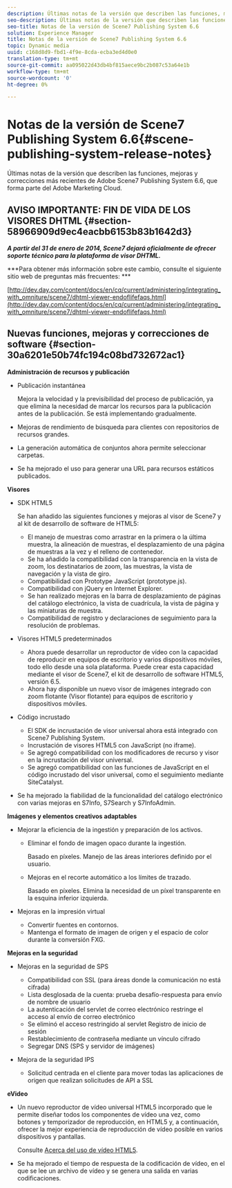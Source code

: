 ```yaml
---
description: Últimas notas de la versión que describen las funciones, mejoras y correcciones más recientes de Adobe Scene7 Publishing System 6.6, que forma parte del Adobe Marketing Cloud.
seo-description: Últimas notas de la versión que describen las funciones, mejoras y correcciones más recientes de Adobe Scene7 Publishing System 6.6, que forma parte del Adobe Marketing Cloud.
seo-title: Notas de la versión de Scene7 Publishing System 6.6
solution: Experience Manager
title: Notas de la versión de Scene7 Publishing System 6.6
topic: Dynamic media
uuid: c168d8d9-fbd1-4f9e-8cda-ecba3ed4d0e0
translation-type: tm+mt
source-git-commit: aa095022d43db4bf815aece9bc2b087c53a64e1b
workflow-type: tm+mt
source-wordcount: '0'
ht-degree: 0%

---
```



# Notas de la versión de Scene7 Publishing System 6.6{#scene-publishing-system-release-notes}

Últimas notas de la versión que describen las funciones, mejoras y correcciones más recientes de Adobe Scene7 Publishing System 6.6, que forma parte del Adobe Marketing Cloud.

## AVISO IMPORTANTE: FIN DE VIDA DE LOS VISORES DHTML {#section-58966909d9ec4eacbb6153b83b1642d3}

***A partir del 31 de enero de 2014, Scene7 dejará oficialmente de ofrecer soporte técnico para la plataforma de visor DHTML.***

***Para obtener más información sobre este cambio, consulte el siguiente sitio web de preguntas más frecuentes: ***

[http://dev.day.com/content/docs/en/cq/current/administering/integrating_with_omniture/scene7/dhtml-viewer-endoflifefaqs.html](http://dev.day.com/content/docs/en/cq/current/administering/integrating_with_omniture/scene7/dhtml-viewer-endoflifefaqs.html)

## Nuevas funciones, mejoras y correcciones de software {#section-30a6201e50b74fc194c08bd732672ac1}

**Administración de recursos y publicación**

* Publicación instantánea

   Mejora la velocidad y la previsibilidad del proceso de publicación, ya que elimina la necesidad de marcar los recursos para la publicación antes de la publicación. Se está implementando gradualmente.

* Mejoras de rendimiento de búsqueda para clientes con repositorios de recursos grandes.
* La generación automática de conjuntos ahora permite seleccionar carpetas.
* Se ha mejorado el uso para generar una URL para recursos estáticos publicados.

**Visores**

* SDK HTML5

   Se han añadido las siguientes funciones y mejoras al visor de Scene7 y al kit de desarrollo de software de HTML5:

   * El manejo de muestras como arrastrar en la primera o la última muestra, la alineación de muestras, el desplazamiento de una página de muestras a la vez y el relleno de contenedor.
   * Se ha añadido la compatibilidad con la transparencia en la vista de zoom, los destinatarios de zoom, las muestras, la vista de navegación y la vista de giro.
   * Compatibilidad con Prototype JavaScript (prototype.js).
   * Compatibilidad con jQuery en Internet Explorer.
   * Se han realizado mejoras en la barra de desplazamiento de páginas del catálogo electrónico, la vista de cuadrícula, la vista de página y las miniaturas de muestra.
   * Compatibilidad de registro y declaraciones de seguimiento para la resolución de problemas.

* Visores HTML5 predeterminados

   * Ahora puede desarrollar un reproductor de vídeo con la capacidad de reproducir en equipos de escritorio y varios dispositivos móviles, todo ello desde una sola plataforma. Puede crear esta capacidad mediante el visor de Scene7, el kit de desarrollo de software HTML5, versión 6.5.
   * Ahora hay disponible un nuevo visor de imágenes integrado con zoom flotante (Visor flotante) para equipos de escritorio y dispositivos móviles.

* Código incrustado

   * El SDK de incrustación de visor universal ahora está integrado con Scene7 Publishing System.
   * Incrustación de visores HTML5 con JavaScript (no iframe).
   * Se agregó compatibilidad con los modificadores de recurso y visor en la incrustación del visor universal.
   * Se agregó compatibilidad con las funciones de JavaScript en el código incrustado del visor universal, como el seguimiento mediante SiteCatalyst.

* Se ha mejorado la fiabilidad de la funcionalidad del catálogo electrónico con varias mejoras en S7Info, S7Search y S7InfoAdmin.

**Imágenes y elementos creativos adaptables**

* Mejorar la eficiencia de la ingestión y preparación de los activos.

   * Eliminar el fondo de imagen opaco durante la ingestión.

      Basado en píxeles. Manejo de las áreas interiores definido por el usuario.
   * Mejoras en el recorte automático a los límites de trazado.

      Basado en píxeles. Elimina la necesidad de un píxel transparente en la esquina inferior izquierda.

* Mejoras en la impresión virtual

   * Convertir fuentes en contornos.
   * Mantenga el formato de imagen de origen y el espacio de color durante la conversión FXG.

**Mejoras en la seguridad**

* Mejoras en la seguridad de SPS

   * Compatibilidad con SSL (para áreas donde la comunicación no está cifrada)
   * Lista desglosada de la cuenta: prueba desafío-respuesta para envío de nombre de usuario
   * La autenticación del servlet de correo electrónico restringe el acceso al envío de correo electrónico
   * Se eliminó el acceso restringido al servlet Registro de inicio de sesión
   * Restablecimiento de contraseña mediante un vínculo cifrado
   * Segregar DNS (SPS y servidor de imágenes)

* Mejora de la seguridad IPS

   * Solicitud centrada en el cliente para mover todas las aplicaciones de origen que realizan solicitudes de API a SSL

**eVideo**

* Un nuevo reproductor de vídeo universal HTML5 incorporado que le permite diseñar todos los componentes de vídeo una vez, como botones y temporizador de reproducción, en HTML5 y, a continuación, ofrecer la mejor experiencia de reproducción de vídeo posible en varios dispositivos y pantallas.

   Consulte [Acerca del uso de vídeo HTML5](http://help.adobe.com/en_US/scene7/using/WS98ca2e6790647c064dcc4e2c1399dadca0f-8000.html).

* Se ha mejorado el tiempo de respuesta de la codificación de vídeo, en el que se lee un archivo de vídeo y se genera una salida en varias codificaciones.

